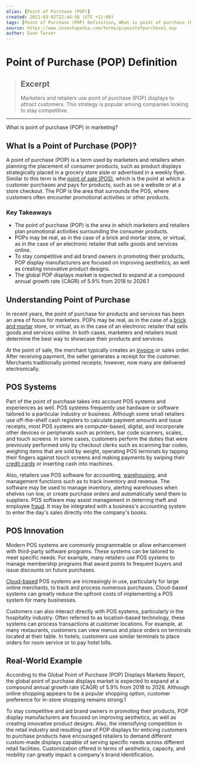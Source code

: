 ```yaml
---
alias: [Point of Purchase (POP)]
created: 2021-03-02T22:44:56 (UTC +11:00)
tags: [Point of Purchase (POP) Definition, What is point of purchase (POP) in marketing?]
source: https://www.investopedia.com/terms/p/pointofpurchase1.asp
author: Evan Tarver
---
```


# Point of Purchase (POP) Definition

> ## Excerpt
> Marketers and retailers use point of purchase (POP) displays to attract customers. This strategy is popular among companies looking to stay competitive.

---

What is point of purchase (POP) in marketing?
## What Is a Point of Purchase (POP)?

A point of purchase (POP) is a term used by marketers and retailers when planning the placement of consumer products, such as product displays strategically placed in a grocery store aisle or advertised in a weekly flyer. Similar to this term is the [point of sale (POS)](https://www.investopedia.com/terms/p/point-of-sale.asp), which is the point at which a customer purchases and pays for products, such as on a website or at a store checkout. The POP is the area that surrounds the POS, where customers often encounter promotional activities or other products.

### Key Takeaways

-   The point of purchase (POP) is the area in which marketers and retailers plan promotional activities surrounding the consumer products.
-   POPs may be real, as in the case of a brick and mortar store, or virtual, as in the case of an electronic retailer that sells goods and services online. 
-   To stay competitive and aid brand owners in promoting their products, POP display manufacturers are focused on improving aesthetics, as well as creating innovative product designs.
-   The global POP displays market is expected to expand at a compound annual growth rate (CAGR) of 5.9% from 2018 to 2026.1

## Understanding Point of Purchase

In recent years, the point of purchase for products and services has been an area of focus for marketers. POPs may be real, as in the case of a [brick and mortar](https://www.investopedia.com/terms/b/brickandmortar.asp) store, or virtual, as in the case of an electronic retailer that sells goods and services online. In both cases, marketers and retailers must determine the best way to showcase their products and services.

At the point of sale, the merchant typically creates an [invoice](https://www.investopedia.com/terms/i/invoice.asp) or sales order. After receiving payment, the seller generates a receipt for the customer. Merchants traditionally printed receipts; however, now many are delivered electronically.

## POS Systems

Part of the point of purchase takes into account POS systems and experiences as well. POS systems frequently use hardware or software tailored to a particular industry or business. Although some small retailers use off-the-shelf cash registers to calculate payment amounts and issue receipts, most POS systems are computer-based, digital, and incorporate other devices or peripherals such as printers, bar code scanners, scales, and touch screens. In some cases, customers perform the duties that were previously performed only by checkout clerks such as scanning bar codes, weighing items that are sold by weight, operating POS terminals by tapping their fingers against touch screens and making payments by swiping their [credit cards](https://www.investopedia.com/terms/c/creditcard.asp) or inserting cash into machines.

Also, retailers use POS software for accounting, [warehousing](https://www.investopedia.com/terms/w/warehousing.asp), and management functions such as to track inventory and revenue. The software may be used to manage inventory, alerting warehouses when shelves run low, or create purchase orders and automatically send them to suppliers. POS software may assist management in deterring theft and employee [fraud](https://www.investopedia.com/terms/f/fraud.asp). It may be integrated with a business's accounting system to enter the day's sales directly into the company's books.

## POS Innovation

Modern POS systems are commonly programmable or allow enhancement with third-party software programs. These systems can be tailored to meet specific needs. For example, many retailers use POS systems to manage membership programs that award points to frequent buyers and issue discounts on future purchases.

[Cloud-based](https://www.investopedia.com/terms/c/cloud-computing.asp) POS systems are increasingly in use, particularly for large online merchants, to track and process numerous purchases. Cloud-based systems can greatly reduce the upfront costs of implementing a POS system for many businesses. 

Customers can also interact directly with POS systems, particularly in the hospitality industry. Often referred to as location-based technology, these systems can process transactions at customer locations. For example, at many restaurants, customers can view menus and place orders on terminals located at their table. In hotels, customers use similar terminals to place orders for room service or to pay hotel bills.

## Real-World Example

According to the Global Point of Purchase (POP) Displays Markets Report, the global point of purchase displays market is expected to expand at a compound annual growth rate (CAGR) of 5.9% from 2018 to 2026. Although online shopping appears to be a popular shopping option, customer preference for in-store shopping remains strong.1

To stay competitive and aid brand owners in promoting their products, POP display manufacturers are focused on improving aesthetics, as well as creating innovative product designs. Also, the intensifying competition in the retail industry and resulting use of POP displays for enticing customers to purchase products have encouraged retailers to demand different custom-made displays capable of serving specific needs across different retail facilities. Customization offered in terms of aesthetics, capacity, and mobility can greatly impact a company's brand identification.
